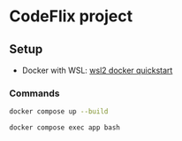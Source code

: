 # CodeFlix project 

## Setup

- Docker with WSL:
[wsl2 docker quickstart](https://github.com/codeedu/wsl2-docker-quickstart)

### Commands

```sh
docker compose up --build
```

```sh
docker compose exec app bash
```